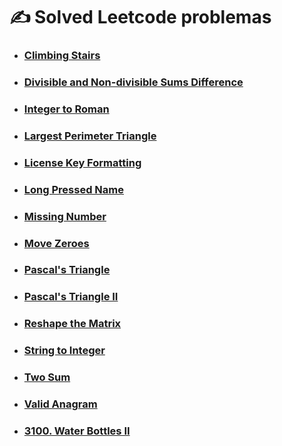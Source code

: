 # ✍️ Solved Leetcode problemas #

- ### [Climbing Stairs](https://github.com/dgpluks/problemas_resolvidos/tree/main/leetcode/Climbing%20Stairs)
- ### [Divisible and Non-divisible Sums Difference](https://github.com/dgpluks/problemas_resolvidos/tree/main/leetcode/Divisible%20and%20Non-divisible%20Sums%20Difference)
- ### [Integer to Roman](https://github.com/dgpluks/problemas_resolvidos/tree/main/leetcode/Integer%20to%20Roman)
- ### [Largest Perimeter Triangle](https://github.com/dgpluks/problemas_resolvidos/tree/main/leetcode/Largest%20Perimeter%20Triangle)
- ### [License Key Formatting](https://github.com/dgpluks/problemas_resolvidos/tree/main/leetcode/License%20Key%20Formatting)
- ### [Long Pressed Name](https://github.com/dgpluks/problemas_resolvidos/tree/main/leetcode/Long%20Pressed%20Name)
- ### [Missing Number](https://github.com/dgpluks/problemas_resolvidos/tree/main/leetcode/Missing%20Number)
- ### [Move Zeroes](https://github.com/dgpluks/problemas_resolvidos/tree/main/leetcode/Move%20Zeroes)
- ### [Pascal's Triangle](https://github.com/dgpluks/problemas_resolvidos/tree/main/leetcode/Pascal's%20Triangle)
- ### [Pascal's Triangle II](https://github.com/dgpluks/problemas_resolvidos/tree/main/leetcode/Pascal's%20Triangle%20II)
- ### [Reshape the Matrix](https://github.com/dgpluks/problemas_resolvidos/tree/main/leetcode/Reshape%20the%20Matrix)
- ### [String to Integer](https://github.com/dgpluks/problemas_resolvidos/tree/main/leetcode/String%20to%20Integer)
- ### [Two Sum](https://github.com/dgpluks/problemas_resolvidos/tree/main/leetcode/Two%20Sum)
- ### [Valid Anagram](https://github.com/dgpluks/problemas_resolvidos/tree/main/leetcode/Valid%20Anagram)
- ### [3100. Water Bottles II](https://github.com/dgpluks/problemas_resolvidos/tree/main/leetcode/3100.WaterBottlesII)
